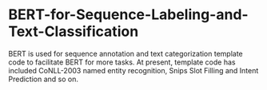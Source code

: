 # BERT-for-Sequence-Labeling-and-Text-Classification
BERT is used for sequence annotation and text categorization template code to facilitate BERT for more tasks. At present, template code has included CoNLL-2003 named entity recognition, Snips Slot Filling and Intent Prediction and so on.
